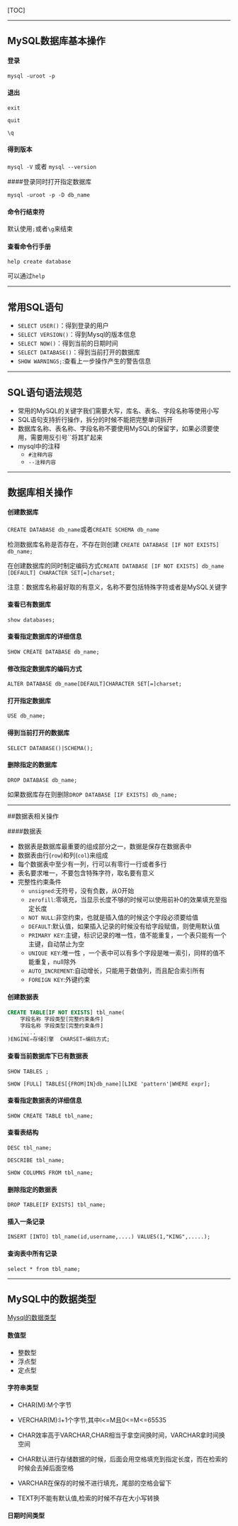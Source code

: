 [TOC]





-----------------

## MySQL数据库基本操作

#### 登录

`mysql -uroot -p`

#### 退出

`exit`

`quit`

`\q`

#### 得到版本

`mysql -V`  或者  `mysql --version`

####登录同时打开指定数据库

`mysql -uroot -p -D db_name`

#### 命令行结束符

默认使用`;`或者`\g`来结束

#### 查看命令行手册

`help create database `

可以通过`help`

---

## 常用SQL语句

+ `SELECT USER()`：得到登录的用户
+ `SELECT VERSION()`：得到Mysql的版本信息
+ `SELECT NOW()`：得到当前的日期时间
+ `SELECT DATABASE()`：得到当前打开的数据库
+ `SHOW WARNINGS;`:查看上一步操作产生的警告信息

----

## SQL语句语法规范

+ 常用的MySQL的关键字我们需要大写，库名、表名、字段名称等使用小写
+ SQL语句支持折行操作，拆分的时候不能把完整单词拆开
+ 数据库名称、表名称、字段名称不要使用MySQL的保留字，如果必须要使用，需要用反引号``将其扩起来
+ mysql中的注释
  - `#注释内容`
  - `--注释内容`

---

## 数据库相关操作

#### 创建数据库

`CREATE DATABASE db_name`或者`CREATE SCHEMA db_name`

检测数据库名称是否存在，不存在则创建 `CREATE DATABASE [IF NOT EXISTS] db_name;`

在创建数据库的同时制定编码方式`CREATE DATABASE [IF NOT EXISTS] db_name [DEFAULT] CHARACTER SET[=]charset;`

注意：数据库名称最好取的有意义，名称不要包括特殊字符或者是MySQL关键字

#### 查看已有数据库

`show databases;`

#### 查看指定数据库的详细信息

`SHOW CREATE DATABASE db_name;`

#### 修改指定数据库的编码方式

`ALTER DATABASE db_name[DEFAULT]CHARACTER SET[=]charset;`

#### 打开指定数据库

`USE db_name;`

#### 得到当前打开的数据库

`SELECT DATABASE()|SCHEMA();`

#### 删除指定的数据库

`DROP DATABASE db_name;`

如果数据库存在则删除`DROP DATABASE [IF EXISTS] db_name;`

-----------

##数据表相关操作

####数据表

+ 数据表是数据库最重要的组成部分之一，数据是保存在数据表中
+ 数据表由行(`row`)和列(`col`)来组成
+ 每个数据表中至少有一列，行可以有零行一行或者多行
+ 表名要求唯一，不要包含特殊字符，取名要有意义
+ 完整性约束条件
  - `unsigned`:无符号，没有负数，从0开始
  - `zerofill`:零填充，当显示长度不够的时候可以使用前补0的效果填充至指定长度
  - `NOT NULL`:非空约束，也就是插入值的时候这个字段必须要给值
  - `DEFAULT`:默认值，如果插入记录的时候没有给字段赋值，则使用默认值
  - `PRIMARY KEY`:主键，标识记录的唯一性，值不能重复，一个表只能有一个主键，自动禁止为空
  - `UNIQUE KEY`:唯一性 ，一个表中可以有多个字段是唯一索引，同样的值不能重复，null除外
  - `AUTO_INCREMENT`:自动增长，只能用于数值列，而且配合索引所有
  - `FOREIGN KEY`:外键约束

#### 创建数据表

```sql
CREATE TABLE[IF NOT EXISTS] tbl_name(
	字段名称 字段类型[完整约束条件]
	字段名称 字段类型[完整约束条件]
	.....
)ENGINE=存储引擎  CHARSET=编码方式;
```

#### 查看当前数据库下已有数据表

`SHOW TABLES ;`

`SHOW [FULL] TABLES[{FROM|IN}db_name][LIKE 'pattern'|WHERE expr];`

#### 查看指定数据表的详细信息

`SHOW CREATE TABLE tbl_name;`

#### 查看表结构

`DESC tbl_name;`

`DESCRIBE tbl_name; `

`SHOW COLUMNS FROM tbl_name;`

#### 删除指定的数据表

`DROP TABLE[IF EXISTS] tbl_name;`

#### 插入一条记录

`INSERT [INTO] tbl_name(id,username,....) VALUES(1,"KING",.....);`

#### 查询表中所有记录

`select * from tbl_name;`

---

## MySQL中的数据类型

[Mysql的数据类型](https://www.cnblogs.com/-xlp/p/8617760.html)

#### 数值型

+ 整数型
+ 浮点型
+ 定点型

#### 字符串类型

+ CHAR(M):M个字节

+ VERCHAR(M):l+1个字节,其中l<=M且0<=M<=65535

+ CHAR效率高于VARCHAR,CHAR相当于拿空间换时间，VARCHAR拿时间换空间

+ CHAR默认进行存储数据的时候，后面会用空格填充到指定长度，而在检索的时候会去掉后面空格

+ VARCHAR在保存的时候不进行填充，尾部的空格会留下

+ TEXT列不能有默认值,检索的时候不存在大小写转换

  

#### 日期时间类型







